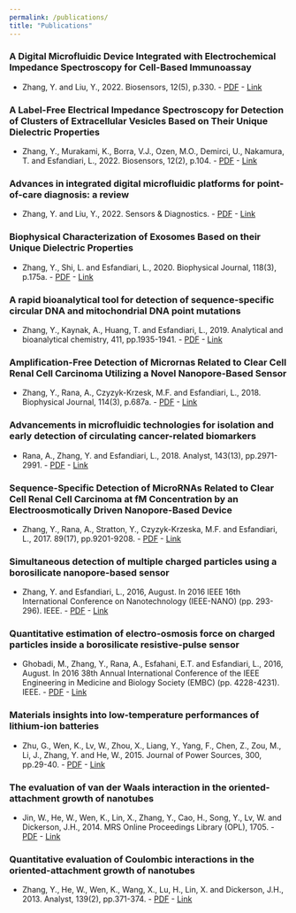 ```yaml
---
permalink: /publications/
title: "Publications"
---
```

### A Digital Microfluidic Device Integrated with Electrochemical Impedance Spectroscopy for Cell-Based Immunoassay
- Zhang, Y. and Liu, Y., 2022. Biosensors, 12(5), p.330. - [PDF](/files/pdf/research/paper13.pdf) - [Link](https://www.mdpi.com/2079-6374/12/5/330)

### A Label-Free Electrical Impedance Spectroscopy for Detection of Clusters of Extracellular Vesicles Based on Their Unique Dielectric Properties
- Zhang, Y., Murakami, K., Borra, V.J., Ozen, M.O., Demirci, U., Nakamura, T. and Esfandiari, L., 2022. Biosensors, 12(2), p.104. - [PDF](/files/pdf/research/paper12.pdf) - [Link](https://www.mdpi.com/2079-6374/12/2/104)

### Advances in integrated digital microfluidic platforms for point-of-care diagnosis: a review
- Zhang, Y. and Liu, Y., 2022. Sensors & Diagnostics. - [PDF](/files/pdf/research/paper11.pdf) - [Link](https://pubs.rsc.org/en/content/articlehtml/2022/sd/d2sd00031h)

### Biophysical Characterization of Exosomes Based on their Unique Dielectric Properties
- Zhang, Y., Shi, L. and Esfandiari, L., 2020. Biophysical Journal, 118(3), p.175a. - [PDF](/files/pdf/research/paper10.pdf) - [Link](https://www.cell.com/biophysj/fulltext/S0006-3495(19)32003-X)

### A rapid bioanalytical tool for detection of sequence-specific circular DNA and mitochondrial DNA point mutations
- Zhang, Y., Kaynak, A., Huang, T. and Esfandiari, L., 2019. Analytical and bioanalytical chemistry, 411, pp.1935-1941. - [PDF](/files/pdf/research/paper9.pdf) - [Link](https://link.springer.com/article/10.1007/s00216-019-01683-8)

### Amplification-Free Detection of Micrornas Related to Clear Cell Renal Cell Carcinoma Utilizing a Novel Nanopore-Based Sensor
- Zhang, Y., Rana, A., Czyzyk-Krzesk, M.F. and Esfandiari, L., 2018. Biophysical Journal, 114(3), p.687a. - [PDF](/files/pdf/research/paper8.pdf) - [Link](https://www.cell.com/biophysj/fulltext/S0006-3495(17)34937-8)

### Advancements in microfluidic technologies for isolation and early detection of circulating cancer-related biomarkers
- Rana, A., Zhang, Y. and Esfandiari, L., 2018. Analyst, 143(13), pp.2971-2991. - [PDF](/files/pdf/research/paper7.pdf) - [Link](https://pubs.rsc.org/en/content/articlelanding/2017/sc/c7an01965c/unauth)

### Sequence-Specific Detection of MicroRNAs Related to Clear Cell Renal Cell Carcinoma at fM Concentration by an Electroosmotically Driven Nanopore-Based Device
- Zhang, Y., Rana, A., Stratton, Y., Czyzyk-Krzeska, M.F. and Esfandiari, L., 2017. 89(17), pp.9201-9208. - [PDF](/files/pdf/research/paper6.pdf) - [Link](https://pubs.acs.org/doi/abs/10.1021/acs.analchem.7b01944)

### Simultaneous detection of multiple charged particles using a borosilicate nanopore-based sensor
- Zhang, Y. and Esfandiari, L., 2016, August. In 2016 IEEE 16th International Conference on Nanotechnology (IEEE-NANO) (pp. 293-296). IEEE. - [PDF](/files/pdf/research/paper5.pdf) - [Link](https://ieeexplore.ieee.org/abstract/document/7751512)

### Quantitative estimation of electro-osmosis force on charged particles inside a borosilicate resistive-pulse sensor
- Ghobadi, M., Zhang, Y., Rana, A., Esfahani, E.T. and Esfandiari, L., 2016, August. In 2016 38th Annual International Conference of the IEEE Engineering in Medicine and Biology Society (EMBC) (pp. 4228-4231). IEEE. - [PDF](/files/pdf/research/paper4.pdf) - [Link](https://ieeexplore.ieee.org/abstract/document/7591660)

### Materials insights into low-temperature performances of lithium-ion batteries
- Zhu, G., Wen, K., Lv, W., Zhou, X., Liang, Y., Yang, F., Chen, Z., Zou, M., Li, J., Zhang, Y. and He, W., 2015. Journal of Power Sources, 300, pp.29-40. - [PDF](/files/pdf/research/paper3.pdf) - [Link](https://www.sciencedirect.com/science/article/abs/pii/S0378775315303153)

### The evaluation of van der Waals interaction in the oriented-attachment growth of nanotubes
- Jin, W., He, W., Wen, K., Lin, X., Zhang, Y., Cao, H., Song, Y., Lv, W. and Dickerson, J.H., 2014. MRS Online Proceedings Library (OPL), 1705. - [PDF](/files/pdf/research/paper2.pdf) - [Link](https://www.cambridge.org/core/journals/mrs-online-proceedings-library-archive/article/abs/evaluation-of-van-der-waals-interaction-in-the-orientedattachment-growth-of-nanotubes/AECEBDED38E876E8515D6DC1CA1CCF09)

### Quantitative evaluation of Coulombic interactions in the oriented-attachment growth of nanotubes
- Zhang, Y., He, W., Wen, K., Wang, X., Lu, H., Lin, X. and Dickerson, J.H., 2013. Analyst, 139(2), pp.371-374. - [PDF](/files/pdf/research/paper1.pdf) - [Link](https://pubs.rsc.org/en/content/articlelanding/2013/an/c3an01261a/unauth)

